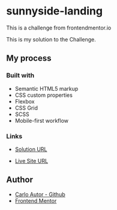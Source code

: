 # sunnyside-landing

 This is a challenge from frontendmentor.io
 
 This is my solution to the Challenge.
 
 ## My process
 
 ### Built with
- Semantic HTML5 markup
- CSS custom properties
- Flexbox
- CSS Grid
- SCSS
- Mobile-first workflow

### Links

- [Solution URL](#)

- [Live Site URL](https://a14313.github.io/sunnyside-landing/dist)

## Author
- [Carlo Autor - Github](https://github.com/A14313)
- [Frontend Mentor](https://www.frontendmentor.io/profile/A14313)